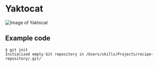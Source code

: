 # Yaktocat

![Image of Yaktocat](https://octodex.github.com/images/yaktocat.png)

## Example code 

```
$ git init
Initialized empty Git repository in /Users/skills/Projects/recipe-repository/.git/
```
